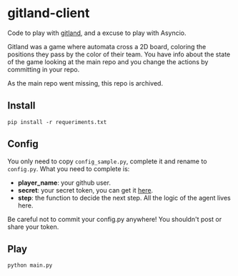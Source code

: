 # gitland-client
Code to play with [gitland](https://github.com/programical/gitland/), and a excuse to play with Asyncio.

Gitland was a game where automata cross a 2D board, coloring the positions they pass by the color of their team. You have info about the state of the game looking at the main repo and you change the actions by committing in your repo.

As the main repo went missing, this repo is archived.

## Install

```
pip install -r requeriments.txt
```

## Config

You only need to copy `config_sample.py`, complete it and rename to `config.py`.
What you need to complete is:
- **player_name**: your github user.
- **secret**: your secret token, you can get it [here](https://github.com/settings/tokens).
- **step**: the function to decide the next step. All the logic of the agent lives here.

Be careful not to commit your config.py anywhere! You shouldn't post or share your token.

## Play
```
python main.py
```

